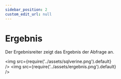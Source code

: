 ```yaml
---
sidebar_position: 2
custom_edit_url: null
---
```


# Ergebnis
Der Ergebnisreiter zeigt das Ergebnis der Abfrage an.

<img
  src={require('../assets/sqlverine.png').default}  
/>
<img
  src={require('../assets/ergebnis.png').default}  
/>